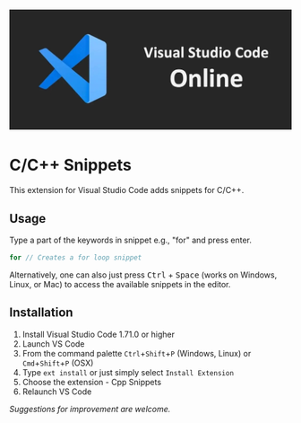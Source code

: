 

# <img src="images\vscode.jpg" alt="vscode" style="zoom:60%;" />

# C/C++ Snippets

This extension for Visual Studio Code adds snippets for C/C++.

## Usage
Type a part of the keywords in snippet e.g., "for" and press enter.

```cpp
for // Creates a for loop snippet
```

Alternatively, one can also just press <kbd>Ctrl</kbd> + <kbd>Space</kbd> (works on Windows, Linux, or Mac) to access the available snippets in the editor.

## Installation

1. Install Visual Studio Code 1.71.0 or higher
2. Launch VS Code
3. From the command palette `Ctrl`+`Shift`+`P` (Windows, Linux) or `Cmd`+`Shift`+`P` (OSX)
4. Type `ext install` or just simply select `Install Extension`
5. Choose the extension - Cpp Snippets
6. Relaunch VS Code

*Suggestions for improvement are welcome.*
